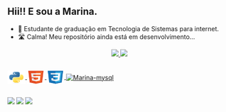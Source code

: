 ## Hii!! E sou a Marina. 

- 🎠 Estudante de graduação em Tecnologia de Sistemas para internet.
- 🛣️ Calma! Meu repositório ainda está em desenvolvimento...

<div align="center">
  <a href="https://github.com/marinareginato">
  <img height="180em" src="https://github-readme-stats.vercel.app/api?username=marinareginato&show_icons=true&theme=tokyonight&include_all_commits=true&count_private=true"/>
  <img height="180em" src="https://github-readme-stats.vercel.app/api/top-langs/?username=marinareginato&layout=compact&langs_count=7&theme=tokyonight"/>
</div>

##

<img align="center" alt="Marina-Python" height="30" width="40" src="https://raw.githubusercontent.com/devicons/devicon/master/icons/python/python-original.svg">
<img align="center" alt="Marina-HTML" height="30" width="40" src="https://raw.githubusercontent.com/devicons/devicon/master/icons/html5/html5-original.svg">
<img align="center" alt="Marina-CSS" height="30" width="40" src="https://raw.githubusercontent.com/devicons/devicon/master/icons/css3/css3-original.svg">
<img align="center" alt="Marina-mysql" height="30" width="40" src="https://cdn.jsdelivr.net/gh/devicons/devicon/icons/mysql/mysql-original-wordmark.svg">
 
 ##
 
 <div>
  
  <a href="https://instagram.com/marina_reginato" target="_blank"><img src="https://img.shields.io/badge/-Instagram-%23E4405F?style=for-the-badge&logo=instagram&logoColor=white" target="_blank"></a>
  <a href = "mailto:reginato0909@gmail.com"><img src="https://img.shields.io/badge/-Gmail-%23333?style=for-the-badge&logo=gmail&logoColor=white" target="_blank"></a>
  <a href="linkedin.com/in/marina-reginato-40b2bb226" target="_blank"><img src="https://img.shields.io/badge/-LinkedIn-%230077B5?style=for-the-badge&logo=linkedin&logoColor=white" target="_blank"></a> 
 
 </div>
 
